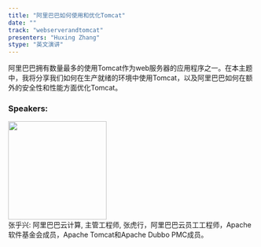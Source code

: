 ```yaml
---
title: "阿里巴巴如何使用和优化Tomcat"
date: "" 
track: "webserverandtomcat"
presenters: "Huxing Zhang"
stype: "英文演讲"
---
```

阿里巴巴拥有数量最多的使用Tomcat作为web服务器的应用程序之一。在本主题中，我将分享我们如何在生产就绪的环境中使用Tomcat，以及阿里巴巴如何在额外的安全性和性能方面优化Tomcat。
 ### Speakers: 
 <img src="images/speaker/1232.png" width="200" /><br>张乎兴: 阿里巴巴云计算, 主管工程师, 张虎行，阿里巴巴云员工工程师，Apache软件基金会成员，Apache Tomcat和Apache Dubbo PMC成员。

 
